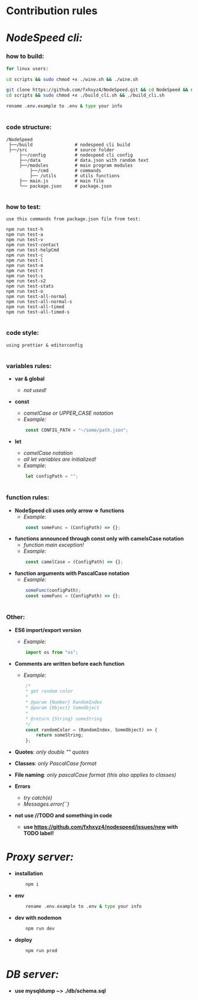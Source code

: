 # Contribution rules

# _NodeSpeed cli:_

### how to build:

```sh
for linux users:

cd scripts && sudo chmod +x ./wine.sh && ./wine.sh
```

```sh
git clone https://github.com/fxhxyz4/NodeSpeed.git && cd NodeSpeed && npm i &&
cd scripts && sudo chmod +x ./build_cli.sh && ./build_cli.sh
```

```sh
rename .env.example to .env & type your info
```

#

### code structure:
```
/NodeSpeed
 ├──/build                # nodespeed cli build
 ├──/src                  # source folder
     ├──/config           # nodespeed cli config
     ├──/data             # data.json with random text
     ├──/modules          # main program modules
         ├──/cmd          # commands
         ├── /utils       # utils functions
     ├── main.js          # main file
     └── package.json     # package.json
```

#

### how to test:
```
use this commands from package.json file from test:

npm run test-h
npm run test-a
npm run test-v
npm run test-contact
npm run test-helpCmd
npm run test-c
npm run test-l
npm run test-m
npm run test-t
npm run test-s
npm run test-s2
npm run test-stats
npm run test-o
npm run test-all-normal
npm run test-all-normal-s
npm run test-all-timed
npm run test-all-timed-s
```

#

### code style:
```
using prettier & editorconfig
```

#

### variables rules:

+ __var & global__
    + _not used!_

+ __const__
    + _camelCase or UPPER_CASE notation_
    + _Example:_
    ```js
        const CONFIG_PATH = "~/some/path.json";
    ```

+ __let__
    + _camelCase notation_
    + _all let variables are initialized!_
    + _Example_:
    ```js
        let configPath = "";
    ```

#

### function rules:
+ __NodeSpeed cli uses only arrow => functions__
    + _Example_:
    ```js
        const someFunc = (ConfigPath) => {};
    ```
+ __functions announced through const only with camelsCase notation__
    + _function main exception!_
    + _Example_:
    ```js
        const camelCase = (ConfigPath) => {};
    ```
+ __function arguments with PascalCase notation__
    + _Example_:
    ```js
        someFunc(configPath);
        const someFunc = (ConfigPath) => {};
    ```

#

### Other:
+  __ES6 import/export version__
    + _Example_:
    ```js
        import os from "os";
    ```
+ __Comments are written before each function__
    + _Example_:
    ```js
        /*
        * get random color
        *
        * @param {Number} RandomIndex
        * @param {Object} SomeObject
        *
        * @return {String} someString
        */
        const randomColor = (RandomIndex, SomeObject) => {
            return someString;
        };
    ```

+ __Quotes__: _only double "" quotes_

+ __Classes__: _only PascalCase format_

+ __File naming__: _only pascalCase format (this also applies to classes)_

+ __Errors__
    + _try catch(e)_
    + _Messages.error(``)_

+ __not use //TODO and something in code__
    +  __use https://github.com/fxhxyz4/nodespeed/issues/new with TODO label!__
 
# _Proxy server:_
+ __installation__
    ```sh
        npm i
    ```

+ __env__
    ```sh
        rename .env.example to .env & type your info
    ```

+ __dev with nodemon__
    ```sh
        npm run dev
    ```

+ __deploy__
    ```sh
        npm run prod
    ```

# _DB server:_
+ __use mysqldump ~> ./db/schema.sql__
